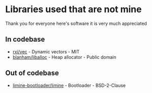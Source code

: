 # Libraries used that are not mine

Thank you for everyone here's software it is very much appreciated

## In codebase
* [rxi/vec](https://github.com/rxi/vec) - Dynamic vectors - MIT
* [blanham/liballoc](https://github.com/blanham/liballoc) - Heap allocator - Public domain 

## Out of codebase
* [limine-bootloader/limine](https://github.com/limine-bootloader/limine) - Bootloader - BSD-2-Clause
